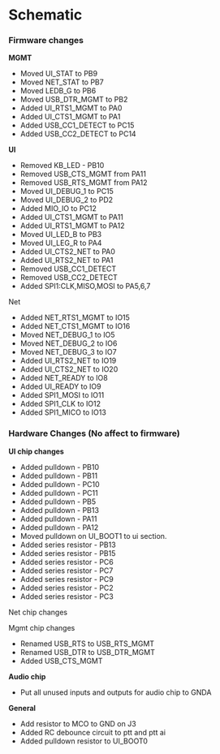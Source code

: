 
# Schematic 

### Firmware changes 
**MGMT**
- Moved UI_STAT to PB9
- Moved NET_STAT to PB7
- Moved LEDB_G to PB6
- Moved USB_DTR_MGMT to PB2
- Added UI_RTS1_MGMT to PA0
- Added UI_CTS1_MGMT to PA1
- Added USB_CC1_DETECT to PC15
- Added USB_CC2_DETECT to PC14

**UI**
- Removed KB_LED - PB10
- Removed USB_CTS_MGMT from PA11
- Removed USB_RTS_MGMT from PA12
- Moved UI_DEBUG_1 to PC15
- Moved UI_DEBUG_2 to PD2
- Added MIO_IO to PC12
- Added UI_CTS1_MGMT to PA11
- Added UI_RTS1_MGMT to PA12
- Moved UI_LED_B to PB3
- Moved UI_LEG_R to PA4
- Added UI_CTS2_NET to PA0
- Added UI_RTS2_NET to PA1
- Removed USB_CC1_DETECT
- Removed USB_CC2_DETECT
- Added SPI1:CLK,MISO,MOSI to PA5,6,7

Net
- Added NET_RTS1_MGMT to IO15
- Added NET_CTS1_MGMT to IO16
- Moved NET_DEBUG_1 to IO5
- Moved NET_DEBUG_2 to IO6
- Moved NET_DEBUG_3 to IO7
- Added UI_RTS2_NET to IO19
- Added UI_CTS2_NET to IO20
- Added NET_READY to IO8
- Added UI_READY to IO9
- Added SPI1_MOSI to IO11
- Added SPI1_CLK to IO12
- Added SPI1_MICO to IO13
### Hardware Changes (No affect to firmware)
**UI chip changes**
- Added pulldown - PB10
- Added pulldown - PB11
- Added pulldown - PC10
- Added pulldown - PC11
- Added pulldown - PB5
- Added pulldown - PB13
- Added pulldown - PA11
- Added pulldown - PA12
- Moved pulldown on UI_BOOT1 to ui section.
- Added series resistor - PB13
- Added series resistor - PB15
- Added series resistor - PC6
- Added series resistor - PC7
- Added series resistor - PC9
- Added series resistor - PC2
- Added series resistor - PC3


Net chip changes

Mgmt chip changes
- Renamed USB_RTS to USB_RTS_MGMT
- Renamed USB_DTR to USB_DTR_MGMT
- Added USB_CTS_MGMT

**Audio chip**
- Put all unused inputs and outputs for audio chip to GNDA

**General**
- Add resistor to MCO to GND on J3
- Added RC debounce circuit to ptt and ptt ai
- Added pulldown resistor to UI_BOOT0
